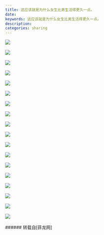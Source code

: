 ```yaml
---
title: 这应该就是为什么女生比男生活得更久一点。
date: 
keywords: 这应该就是为什么女生比男生活得更久一点。
description: 
categories: sharing
---
```

<td class="t_f" id="postmessage_878136">


<img aid="622882" data-cf-modified-8df1edeef1b2e73e9c3739a8-="" file="data/attachment/forum/201709/10/110044jwvowcq2vg7h777w.png.thumb.jpg" id="aimg_622882" inpost="1" onclick="" onmouseover="" src="http://www.flw.ph/data/attachment/forum/201709/10/110044jwvowcq2vg7h777w.png" style="cursor:pointer" zoomfile="data/attachment/forum/201709/10/110044jwvowcq2vg7h777w.png"/>


<br/>
<br/>

<img aid="622883" data-cf-modified-8df1edeef1b2e73e9c3739a8-="" file="data/attachment/forum/201709/10/110057fskrucbcvvx8bjr8.png.thumb.jpg" id="aimg_622883" inpost="1" onclick="" onmouseover="" src="http://www.flw.ph/data/attachment/forum/201709/10/110057fskrucbcvvx8bjr8.png" style="cursor:pointer" zoomfile="data/attachment/forum/201709/10/110057fskrucbcvvx8bjr8.png"/>


<br/>
<br/>

<img aid="622884" data-cf-modified-8df1edeef1b2e73e9c3739a8-="" file="data/attachment/forum/201709/10/110128yfsuhddww7gy9smh.png.thumb.jpg" id="aimg_622884" inpost="1" onclick="" onmouseover="" src="http://www.flw.ph/data/attachment/forum/201709/10/110128yfsuhddww7gy9smh.png" style="cursor:pointer" zoomfile="data/attachment/forum/201709/10/110128yfsuhddww7gy9smh.png"/>


<br/>
<br/>

<img aid="622885" data-cf-modified-8df1edeef1b2e73e9c3739a8-="" file="data/attachment/forum/201709/10/110130qo9gj9k7mz9kz4lg.png.thumb.jpg" id="aimg_622885" inpost="1" onclick="" onmouseover="" src="http://www.flw.ph/data/attachment/forum/201709/10/110130qo9gj9k7mz9kz4lg.png" style="cursor:pointer" zoomfile="data/attachment/forum/201709/10/110130qo9gj9k7mz9kz4lg.png"/>


<br/>
<br/>

<img aid="622886" data-cf-modified-8df1edeef1b2e73e9c3739a8-="" file="data/attachment/forum/201709/10/110132ivxjqbzbkhhjkjjk.png.thumb.jpg" id="aimg_622886" inpost="1" onclick="" onmouseover="" src="http://www.flw.ph/data/attachment/forum/201709/10/110132ivxjqbzbkhhjkjjk.png" style="cursor:pointer" zoomfile="data/attachment/forum/201709/10/110132ivxjqbzbkhhjkjjk.png"/>


<br/>
<br/>

<img aid="622887" data-cf-modified-8df1edeef1b2e73e9c3739a8-="" file="data/attachment/forum/201709/10/110134nrv04z03ob3bbb46.png.thumb.jpg" id="aimg_622887" inpost="1" onclick="" onmouseover="" src="http://www.flw.ph/data/attachment/forum/201709/10/110134nrv04z03ob3bbb46.png" style="cursor:pointer" zoomfile="data/attachment/forum/201709/10/110134nrv04z03ob3bbb46.png"/>


<br/>
<br/>

<img aid="622888" data-cf-modified-8df1edeef1b2e73e9c3739a8-="" file="data/attachment/forum/201709/10/110137wyuoogu5k1agnwey.png.thumb.jpg" id="aimg_622888" inpost="1" onclick="" onmouseover="" src="http://www.flw.ph/data/attachment/forum/201709/10/110137wyuoogu5k1agnwey.png" style="cursor:pointer" zoomfile="data/attachment/forum/201709/10/110137wyuoogu5k1agnwey.png"/>


<br/>
<br/>

<img aid="622889" data-cf-modified-8df1edeef1b2e73e9c3739a8-="" file="data/attachment/forum/201709/10/110138e94hb0vj590e00ve.png.thumb.jpg" id="aimg_622889" inpost="1" onclick="" onmouseover="" src="http://www.flw.ph/data/attachment/forum/201709/10/110138e94hb0vj590e00ve.png" style="cursor:pointer" zoomfile="data/attachment/forum/201709/10/110138e94hb0vj590e00ve.png"/>


<br/>
<br/>

<img aid="622890" data-cf-modified-8df1edeef1b2e73e9c3739a8-="" file="data/attachment/forum/201709/10/110140lcovuo8jqo87oihq.png.thumb.jpg" id="aimg_622890" inpost="1" onclick="" onmouseover="" src="http://www.flw.ph/data/attachment/forum/201709/10/110140lcovuo8jqo87oihq.png" style="cursor:pointer" zoomfile="data/attachment/forum/201709/10/110140lcovuo8jqo87oihq.png"/>


<br/>
<br/>

<img aid="622891" data-cf-modified-8df1edeef1b2e73e9c3739a8-="" file="data/attachment/forum/201709/10/110142k1o0s19o1cev8mdc.png.thumb.jpg" id="aimg_622891" inpost="1" onclick="" onmouseover="" src="http://www.flw.ph/data/attachment/forum/201709/10/110142k1o0s19o1cev8mdc.png" style="cursor:pointer" zoomfile="data/attachment/forum/201709/10/110142k1o0s19o1cev8mdc.png"/>


<br/>
<br/>

<img aid="622892" data-cf-modified-8df1edeef1b2e73e9c3739a8-="" file="data/attachment/forum/201709/10/110144sxpkc9ogs0zcxog4.png.thumb.jpg" id="aimg_622892" inpost="1" onclick="" onmouseover="" src="http://www.flw.ph/data/attachment/forum/201709/10/110144sxpkc9ogs0zcxog4.png" style="cursor:pointer" zoomfile="data/attachment/forum/201709/10/110144sxpkc9ogs0zcxog4.png"/>


<br/>
<br/>

<img aid="622893" data-cf-modified-8df1edeef1b2e73e9c3739a8-="" file="data/attachment/forum/201709/10/110146nt89qgglrtpp8dta.png.thumb.jpg" id="aimg_622893" inpost="1" onclick="" onmouseover="" src="http://www.flw.ph/data/attachment/forum/201709/10/110146nt89qgglrtpp8dta.png" style="cursor:pointer" zoomfile="data/attachment/forum/201709/10/110146nt89qgglrtpp8dta.png"/>


<br/>
<br/>

<img aid="622894" data-cf-modified-8df1edeef1b2e73e9c3739a8-="" file="data/attachment/forum/201709/10/110301pz8mk92zm12gj79b.png.thumb.jpg" id="aimg_622894" inpost="1" onclick="" onmouseover="" src="http://www.flw.ph/data/attachment/forum/201709/10/110301pz8mk92zm12gj79b.png" style="cursor:pointer" zoomfile="data/attachment/forum/201709/10/110301pz8mk92zm12gj79b.png"/>


<br/>
<br/>

<img aid="622895" data-cf-modified-8df1edeef1b2e73e9c3739a8-="" file="data/attachment/forum/201709/10/110304omflfezeveemwwyw.png.thumb.jpg" id="aimg_622895" inpost="1" onclick="" onmouseover="" src="http://www.flw.ph/data/attachment/forum/201709/10/110304omflfezeveemwwyw.png" style="cursor:pointer" zoomfile="data/attachment/forum/201709/10/110304omflfezeveemwwyw.png"/>


<br/>
<br/>

<img aid="622896" data-cf-modified-8df1edeef1b2e73e9c3739a8-="" file="data/attachment/forum/201709/10/110306evc4qh54hgcl4j85.png.thumb.jpg" id="aimg_622896" inpost="1" onclick="" onmouseover="" src="http://www.flw.ph/data/attachment/forum/201709/10/110306evc4qh54hgcl4j85.png" style="cursor:pointer" zoomfile="data/attachment/forum/201709/10/110306evc4qh54hgcl4j85.png"/>


<br/>
<br/>

<img aid="622897" data-cf-modified-8df1edeef1b2e73e9c3739a8-="" file="data/attachment/forum/201709/10/110308jndkkgme5k8dwgdl.png.thumb.jpg" id="aimg_622897" inpost="1" onclick="" onmouseover="" src="http://www.flw.ph/data/attachment/forum/201709/10/110308jndkkgme5k8dwgdl.png" style="cursor:pointer" zoomfile="data/attachment/forum/201709/10/110308jndkkgme5k8dwgdl.png"/>


<br/>
<br/>

<img aid="622898" data-cf-modified-8df1edeef1b2e73e9c3739a8-="" file="data/attachment/forum/201709/10/110310t5cy9yy35ly4zq4l.png.thumb.jpg" id="aimg_622898" inpost="1" onclick="" onmouseover="" src="http://www.flw.ph/data/attachment/forum/201709/10/110310t5cy9yy35ly4zq4l.png" style="cursor:pointer" zoomfile="data/attachment/forum/201709/10/110310t5cy9yy35ly4zq4l.png"/>


<br/>
<br/>

<img aid="622899" data-cf-modified-8df1edeef1b2e73e9c3739a8-="" file="data/attachment/forum/201709/10/110312dtwn3xtw43nt8ybx.png.thumb.jpg" id="aimg_622899" inpost="1" onclick="" onmouseover="" src="http://www.flw.ph/data/attachment/forum/201709/10/110312dtwn3xtw43nt8ybx.png" style="cursor:pointer" zoomfile="data/attachment/forum/201709/10/110312dtwn3xtw43nt8ybx.png"/>


<br/>
<br/>
</td>
###### 转载自[菲龙网]